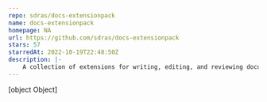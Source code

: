 ```yaml
---
repo: sdras/docs-extensionpack
name: docs-extensionpack
homepage: NA
url: https://github.com/sdras/docs-extensionpack
stars: 57
starredAt: 2022-10-19T22:48:50Z
description: |-
    A collection of extensions for writing, editing, and reviewing documentation in VS Code
---
```


[object Object]
